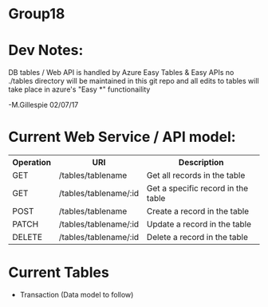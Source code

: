 # Group18

# Dev Notes:
DB tables / Web API is handled by Azure Easy Tables & Easy APIs
no ./tables directory will be maintained in this git repo and all edits to tables will take place in azure's "Easy \*" functionaility

-M.Gillespie 02/07/17

# Current Web Service / API model: 
<table>
<tr>
<th>Operation</th>
<th>URI</th>
<th>Description</th>
</tr>
<tr>
  <td>GET</td>
  <td>/tables/tablename</td>
  <td>Get all records in the table</td>
</tr>
<tr>
  <td>GET</td>
  <td>/tables/tablename/:id</td>
  <td>Get a specific record in the table</td>
</tr>
<tr>
  <td>POST</td>
  <td>/tables/tablename</td>
  <td>Create a record in the table</td>
</tr>
<tr>
  <td>PATCH</td>
  <td>/tables/tablename/:id</td>
  <td>Update a record in the table</td>
</tr>
<tr>
  <td>DELETE</td>
  <td>/tables/tablename/:id</td>
  <td>Delete a record in the table</td>
</tr>
</table>

# Current Tables
- Transaction
(Data model to follow)
